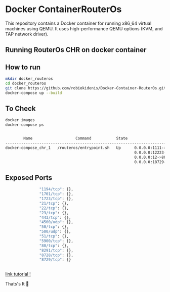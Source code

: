 # Docker ContainerRouterOs
This repository contains a Docker container for running x86_64 virtual machines using QEMU. It uses high-performance QEMU options (KVM, and TAP network driver).


## Running RouterOs CHR on docker container

## How to run
```bash
mkdir docker_routeros
cd docker_routeros
git clone https://github.com/robiokidenis/Docker-Container-RouterOs.git
docker-compose up --build
```

## To Check 
```bash
docker images
docker-compose ps


        Name                   Command           State                                                            Ports
---------------------------------------------------------------------------------------------------------------------------------------------------------------------------------
docker-compose_chr_1   /routeros/entrypoint.sh   Up      0.0.0.0:1111->1194/tcp,:::1111->1194/tcp, 1701/tcp, 1723/tcp, 21/tcp, 0.0.0.0:2222->22/tcp,:::2222->22/tcp,
                                                         0.0.0.0:12223->23/tcp,:::12223->23/tcp, 443/tcp, 4500/udp, 50/tcp, 500/udp, 51/tcp, 5900/tcp,
                                                         0.0.0.0:12->80/tcp,:::1610->80/tcp, 0.0.0.0:1212->8291/tcp,:::1212->8291/tcp, 0.0.0.0:18728->8728/tcp,:::18728->8728/tcp,
                                                         0.0.0.0:18729->8729/tcp,:::18729->8729/tcp


```

## Exposed Ports

 ```bash {
                "1194/tcp": {},
                "1701/tcp": {},
                "1723/tcp": {},
                "21/tcp": {},
                "22/tcp": {},
                "23/tcp": {},
                "443/tcp": {},
                "4500/udp": {},
                "50/tcp": {},
                "500/udp": {},
                "51/tcp": {},
                "5900/tcp": {},
                "80/tcp": {},
                "8291/tcp": {},
                "8728/tcp": {},
                "8729/tcp": {}
           
```

 [link tutorial !](https://robiokidenis.medium.com/cara-running-mikrotik-routeros-di-docker-container-526007b2cea9) 

Thats's It :star_struck:

